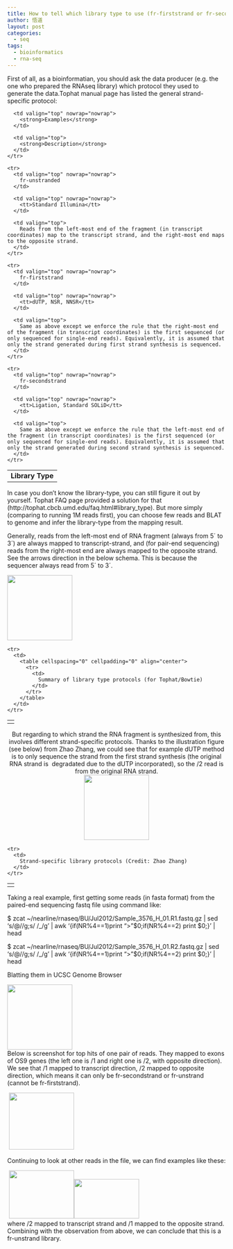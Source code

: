 ```yaml
---
title: How to tell which library type to use (fr-firststrand or fr-secondstrand)
author: 悟道
layout: post
categories:
  - seq
tags:
  - bioinformatics
  - rna-seq
---
```


<div>
</div>

<div>
  First of all, as a bioinformatian, you should ask the data producer (e.g. the one who prepared the RNAseq library) which protocol they used to generate the data.Tophat manual page has listed the general strand-specific protocol:</p> <table cellspacing="15">
    <tr>
      <td valign="top" nowrap="nowrap">
        <strong>Library Type</strong>
      </td>
      
      <td valign="top" nowrap="nowrap">
        <strong>Examples</strong>
      </td>
      
      <td valign="top">
        <strong>Description</strong>
      </td>
    </tr>
    
    <tr>
      <td valign="top" nowrap="nowrap">
        fr-unstranded
      </td>
      
      <td valign="top" nowrap="nowrap">
        <tt>Standard Illumina</tt>
      </td>
      
      <td valign="top">
        Reads from the left-most end of the fragment (in transcript coordinates) map to the transcript strand, and the right-most end maps to the opposite strand.
      </td>
    </tr>
    
    <tr>
      <td valign="top" nowrap="nowrap">
        fr-firststrand
      </td>
      
      <td valign="top" nowrap="nowrap">
        <tt>dUTP, NSR, NNSR</tt>
      </td>
      
      <td valign="top">
        Same as above except we enforce the rule that the right-most end of the fragment (in transcript coordinates) is the first sequenced (or only sequenced for single-end reads). Equivalently, it is assumed that only the strand generated during first strand synthesis is sequenced.
      </td>
    </tr>
    
    <tr>
      <td valign="top" nowrap="nowrap">
        fr-secondstrand
      </td>
      
      <td valign="top" nowrap="nowrap">
        <tt>Ligation, Standard SOLiD</tt>
      </td>
      
      <td valign="top">
        Same as above except we enforce the rule that the left-most end of the fragment (in transcript coordinates) is the first sequenced (or only sequenced for single-end reads). Equivalently, it is assumed that only the strand generated during second strand synthesis is sequenced.
      </td>
    </tr>
  </table>
  
  <p>
    In case you don&#8217;t know the library-type, you can still figure it out by yourself. Tophat FAQ page provided a solution for that (http://tophat.cbcb.umd.edu/faq.html#library_type). But more simply (comparing to running 1M reads first), you can choose few reads and BLAT to genome and infer the library-type from the mapping result.
  </p>
  
  <p>
    Generally, reads from the left-most end of RNA fragment (always from 5´ to 3´) are always mapped to transcript-strand, and (for pair-end sequencing) reads from the right-most end are always mapped to the opposite strand. See the arrows direction in the below schema. This is because the sequencer always read from 5´ to 3´.
  </p>
  
  <div>
  </div>
  
  <div>
    <a href="http://210.75.224.29/wordpress/wp-content/uploads/2012/10/project+log+bu_hd+1.png"><img class="aligncenter size-thumbnail wp-image-2578" title="project+log+(bu_hd)+(1)" src="http://210.75.224.29/wordpress/wp-content/uploads/2012/10/project+log+bu_hd+1-150x150.png" alt="" width="150" height="150" /></a>
  </div>
  
  <table cellspacing="0" cellpadding="0" align="center">
    <tr>
      <td>
      </td>
    </tr>
    
    <tr>
      <td>
        <table cellspacing="0" cellpadding="0" align="center">
          <tr>
            <td>
              Summary of library type protocols (for Tophat/Bowtie)
            </td>
          </tr>
        </table>
      </td>
    </tr>
  </table>
  
  <p style="text-align: center;">
    But regarding to which strand the RNA fragment is synthesized from, this involves different strand-specific protocols. Thanks to the illustration figure (see below) from Zhao Zhang, we could see that for example dUTP method is to only sequence the strand from the first strand synthesis (the original RNA strand is  degradated due to the dUTP incorporated), so the /2 read is from the original RNA strand.<br /> <a href="http://210.75.224.29/wordpress/wp-content/uploads/2012/10/strand.png"><img class="aligncenter size-thumbnail wp-image-2579" title="strand" src="http://210.75.224.29/wordpress/wp-content/uploads/2012/10/strand-150x150.png" alt="" width="150" height="150" /></a>
  </p>
  
  <table cellspacing="0" cellpadding="0" align="center">
    <tr>
      <td>
      </td>
    </tr>
    
    <tr>
      <td>
        Strand-specific library protocols (Credit: Zhao Zhang)
      </td>
    </tr>
  </table>
  
  <p>
    Taking a real example, first getting some reads (in fasta format) from the paired-end sequencing fastq file using command like:
  </p>
  
  <p>
    $ zcat ~/nearline/rnaseq/BU/Jul2012/Sample_3576_H_01.R1.fastq.gz | sed &#8216;s/@//g;s/ /_/g&#8217; | awk &#8216;{if(NR%4==1)print &#8220;>&#8221;$0;if(NR%4==2) print $0;}&#8217; | head
  </p>
  
  <p>
    $ zcat ~/nearline/rnaseq/BU/Jul2012/Sample_3576_H_01.R2.fastq.gz | sed &#8216;s/@//g;s/ /_/g&#8217; | awk &#8216;{if(NR%4==1)print &#8220;>&#8221;$0;if(NR%4==2) print $0;}&#8217; | head
  </p>
  
  <p>
    Blatting them in UCSC Genome Browser
  </p>
  
  <div>
  </div>
</div>

<div>
</div>

<div>
  <a href="http://210.75.224.29/wordpress/wp-content/uploads/2012/10/screen+shot+2012-07-30+at+4.27.10+pm.png"><img class="aligncenter size-thumbnail wp-image-2580" title="screen+shot+2012-07-30+at+4.27.10+pm" src="http://210.75.224.29/wordpress/wp-content/uploads/2012/10/screen+shot+2012-07-30+at+4.27.10+pm-150x150.png" alt="" width="150" height="150" /></a>
</div>

<div>
  Below is screenshot for top hits of one pair of reads. They mapped to exons of OS9 genes (the left one is /1 and right one is /2, with opposite direction). We see that /1 mapped to transcript direction, /2 mapped to opposite direction, which means it can only be fr-secondstrand or fr-unstrand (cannot be fr-firststrand).</p> <div>
  </div>
  
  <div>
  </div>
  
  <div>
     <a href="http://210.75.224.29/wordpress/wp-content/uploads/2012/10/1.png"><img class="aligncenter size-thumbnail wp-image-2581" title="1" src="http://210.75.224.29/wordpress/wp-content/uploads/2012/10/1-150x131.png" alt="" width="150" height="131" /></a>
  </div>
  
  <div>
  </div>
  
  <div>
  </div>
  
  <p>
    Continuing to look at other reads in the file, we can find examples like these:
  </p>
  
  <div>
  </div>
  
  <div>
     <a href="http://210.75.224.29/wordpress/wp-content/uploads/2012/10/21.png"><img class="aligncenter size-thumbnail wp-image-2583" title="2" src="http://210.75.224.29/wordpress/wp-content/uploads/2012/10/21-150x111.png" alt="" width="150" height="111" /></a><a href="http://210.75.224.29/wordpress/wp-content/uploads/2012/10/3.png"><img class="aligncenter size-thumbnail wp-image-2584" title="3" src="http://210.75.224.29/wordpress/wp-content/uploads/2012/10/3-150x91.png" alt="" width="150" height="91" /></a>
  </div>
  
  <div>
  </div>
</div>

<div>
</div>

<div>
  where /2 mapped to transcript strand and /1 mapped to the opposite strand. Combining with the observation from above, we can conclude that this is a fr-unstrand library.
</div>
